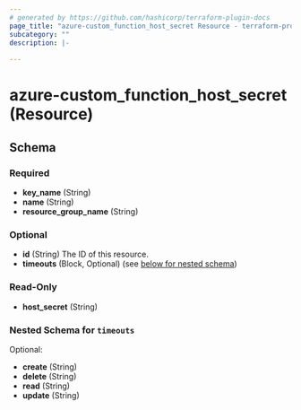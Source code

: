 ```yaml
---
# generated by https://github.com/hashicorp/terraform-plugin-docs
page_title: "azure-custom_function_host_secret Resource - terraform-provider-azure-custom"
subcategory: ""
description: |-
  
---
```


# azure-custom_function_host_secret (Resource)





<!-- schema generated by tfplugindocs -->
## Schema

### Required

- **key_name** (String)
- **name** (String)
- **resource_group_name** (String)

### Optional

- **id** (String) The ID of this resource.
- **timeouts** (Block, Optional) (see [below for nested schema](#nestedblock--timeouts))

### Read-Only

- **host_secret** (String)

<a id="nestedblock--timeouts"></a>
### Nested Schema for `timeouts`

Optional:

- **create** (String)
- **delete** (String)
- **read** (String)
- **update** (String)


